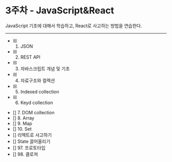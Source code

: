 # 3주차 - JavaScript&React

JavaScript 기초에 대해서 학습하고, React로 사고하는 방법을 연습한다.

---

- [x] 1. JSON
- [x] 2. REST API
- [x] 3. 자바스크립트 개념 및 기초
- [x] 4. 자료구조와 컬렉션
- [x] 5. Indexed collection
- [x] 6. Keyd collection
- [] 7. DOM collection
- [] 8. Array
- [] 9. Map
- [] 10. Set
- [] 리엑트로 사고하기
- [] State 끌어올리기
- [] 97. 프로토타입
- [] 98. 클로져
